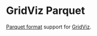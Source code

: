 # GridViz Parquet

[Parquet format](https://parquet.apache.org/) support for [GridViz](https://github.com/eurostat/gridviz-parquet/).
